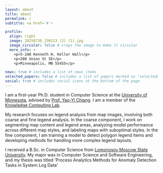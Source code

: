 ```yaml
---
layout: about
title: about
permalink: /
subtitle: <a href='#'>

profile:
  align: right
  image: 20250730_230113 (2) (1).jpg
  image_circular: false # crops the image to make it circular
  more_info: >
    <p>5-248 Kenneth H. Keller Hall</p>
    <p>200 Union St SE</p>
    <p>Minneapolis, MN 55455</p>

news: true # includes a list of news items
selected_papers: false # includes a list of papers marked as "selected={true}"
social: true # includes social icons at the bottom of the page
---
```

I am a first-year Ph.D. student in Computer Science at the [University of Minnesota](https://twin-cities.umn.edu/), advised by [Prof. Yao-Yi Chiang](https://yaoyichi.github.io/). I am a member of the [Knowledge Computing Lab](https://knowledge-computing.github.io/). 

My research focuses on legend analysis from map images, involving both coarse and fine legend analysis. In the coarse component, I work on segmenting map content and legend areas, analyzing model performance across different map styles, and labeling maps with suboptimal styles. In the fine component, I am training a model to detect polygon legend items and developing methods for handling more complex legend layouts.

I received a B.Sc. in Computer Science from [Lomonosov Moscow State University](https://msu.ru/en/). My major was in Computer Science and Software Engineering, and my thesis was titled 'Process Analytics Methods for Anomaly Detection Tasks in System Log Data'
